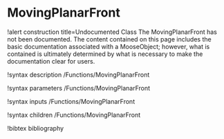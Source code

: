 <!-- MOOSE Documentation Stub: Remove this when content is added. -->

# MovingPlanarFront

!alert construction title=Undocumented Class
The MovingPlanarFront has not been documented. The content contained on this page
includes the basic documentation associated with a MooseObject; however, what is contained is
ultimately determined by what is necessary to make the documentation clear for users.

!syntax description /Functions/MovingPlanarFront

!syntax parameters /Functions/MovingPlanarFront

!syntax inputs /Functions/MovingPlanarFront

!syntax children /Functions/MovingPlanarFront

!bibtex bibliography
